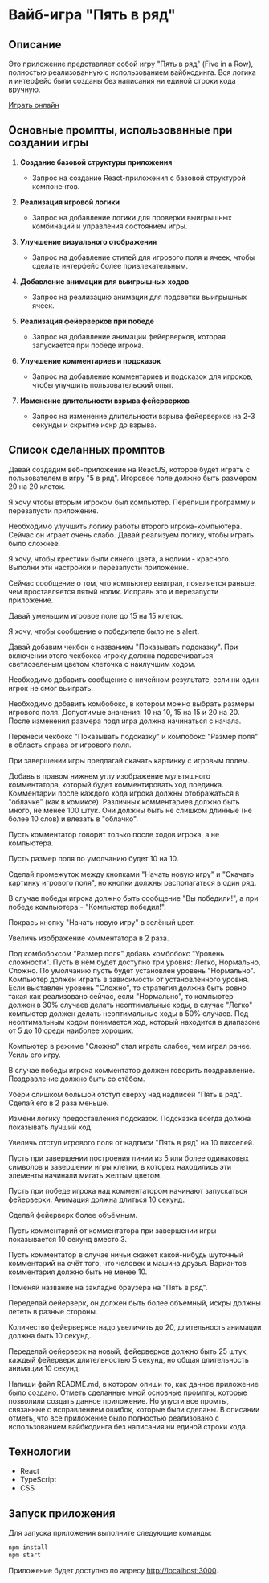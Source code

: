 # Вайб-игра "Пять в ряд"

## Описание

Это приложение представляет собой игру "Пять в ряд" (Five in a Row), полностью реализованную с использованием вайбкодинга. Вся логика и интерфейс были созданы без написания ни единой строки кода вручную.

[Играть онлайн](https://vibe-coding-five-in-a-row.netlify.app)

## Основные промпты, использованные при создании игры

1. **Создание базовой структуры приложения**  
   - Запрос на создание React-приложения с базовой структурой компонентов.

2. **Реализация игровой логики**  
   - Запрос на добавление логики для проверки выигрышных комбинаций и управления состоянием игры.

3. **Улучшение визуального отображения**  
   - Запрос на добавление стилей для игрового поля и ячеек, чтобы сделать интерфейс более привлекательным.

4. **Добавление анимации для выигрышных ходов**  
   - Запрос на реализацию анимации для подсветки выигрышных ячеек.

5. **Реализация фейерверков при победе**  
   - Запрос на добавление анимации фейерверков, которая запускается при победе игрока.

6. **Улучшение комментариев и подсказок**  
   - Запрос на добавление комментариев и подсказок для игроков, чтобы улучшить пользовательский опыт.

7. **Изменение длительности взрыва фейерверков**  
   - Запрос на изменение длительности взрыва фейерверков на 2-3 секунды и скрытие искр до взрыва.

## Список сделанных промптов

   Давай создадим веб-приложение на ReactJS, которое будет играть с пользователем в игру "5 в ряд". Игоровое поле должно быть размером 20 на 20 клеток.

   Я хочу чтобы вторым игроком был компьютер. Перепиши программу и перезапусти приложение.

   Необходимо улучшить логику работы второго игрока-компьютера. Сейчас он играет очень слабо. Давай реализуем логику, чтобы играть было сложнее.

   Я хочу, чтобы крестики были синего цвета, а нолики - красного. Выполни эти настройки и перезапусти приложение.

   Сейчас сообщение о том, что компьютер выиграл, появляется раньше, чем проставляется пятый нолик. Исправь это и перезапусти приложение.

   Давай уменьшим игровое поле до 15 на 15 клеток.

   Я хочу, чтобы сообщение о победителе было не в alert.

   Давай добавим чекбок с названием "Показывать подсказку". При включении этого чекбокса игроку должна подсвечиваться светлозеленым цветом клеточка с наилучшим ходом.

   Необходимо добавить сообщение о ничейном результате, если ни один игрок не смог выиграть.

   Необходимо добавить комбобокс, в котором можно выбрать размеры игрового поля. Допустимые значения: 10 на 10, 15 на 15 и 20 на 20. После изменения размера подя игра должна начинаться с начала.

   Перенеси чекбокс "Показывать подсказку" и компобокс "Размер поля" в область справа от игрового поля.

   При завершении игры предлагай скачать картинку с игровым полем.

   Добавь в правом нижнем углу изображение мультяшного комментатора, который будет комментировать ход поединка. Комментарии после каждого хода игрока должны отображаться в "облачке" (как в комиксе). Различных комментариев должно быть много, не менее 100 штук. Они должны быть не слишком длинные (не более 10 слов) и влезать в "облачко".

   Пусть комментатор говорит только после ходов игрока, а не компьютера.

   Пусть размер поля по умолчанию будет 10 на 10.

   Сделай промежуток между кнопками "Начать новую игру" и "Скачать картинку игрового поля", но кнопки должны располагаться в один ряд.

   В случае победы игрока должно быть сообщение "Вы победили!", а при победе компьютера - "Компьютер победил!".

   Покрась кнопку "Начать новую игру" в зелёный цвет.

   Увеличь изображение комментатора в 2 раза.

   Под комбобоксом "Размер поля" добавь комбобокс "Уровень сложности". Пусть в нём будет доступно три уровня: Легко, Нормально, Сложно. По умолчанию пусть будет установлен уровень "Нормально". Компьютер должен играть в зависимости от установленного уровня. Если выставлен уровень "Сложно", то стратегия должна быть ровно такая как реализовано сейчас, если "Нормально", то компьютер должен в 30% случаев делать неоптимальные ходы, в случае "Легко" компьютер должен делать неоптимальные ходы в 50% случаев. Под неоптимальным ходом понимается ход, который находится в диапазоне от 5 до 10 среди наиболее хороших.

   Компьютер в режиме "Сложно" стал играть слабее, чем играл ранее. Усиль его игру.

   В случае победы игрока комментатор должен говорить поздравление. Поздравление должно быть со стёбом.

   Убери слишком большой отступ сверху над надписей "Пять в ряд". Сделай его в 2 раза меньше.

   Измени логику предоставления подсказок. Подсказка всегда должна показывать лучший ход.

   Увеличь отступ игрового поля от надписи "Пять в ряд" на 10 пикселей.

   Пусть при завершении построения линии из 5 или более одинаковых символов и завершении игры клетки, в которых находились эти элементы начинали мигать желтым цветом.

   Пусть при победе игрока над комментатором начинают запускаться фейерверки. Анимация должна длиться 10 секунд.

   Сделай фейерверк более объёмным.

   Пусть комментарий от комментатора при завершении игры показывается 10 секунд вместо 3.

   Пусть комментатор в случае ничьи скажет какой-нибудь шуточный комментарий на счёт того, что человек и машина друзья. Вариантов комментария должно быть не менее 10.

   Поменяй название на закладке браузера на "Пять в ряд".

   Переделай фейерверк, он должен быть более объемный, искры должны лететь в разные стороны.

   Количество фейерверков надо увеличить до 20, длительность анимации должна быть 10 секунд.

   Переделай фейерверк на новый, фейерверков должно быть 25 штук, каждый фейерверк длительностью 5 секунд, но общая длительность анимации 10 секунд.

   Напиши файл README.md, в котором опиши то, как данное приложение было создано. Отметь сделанные мной основные промпты, которые позволили создать данное приложение. Но упусти все промты, связанные с исправлением ошибок, которые были сделаны. В описании отметь, что все приложение было полностью реализовано с использованием вайбкодинга без написания ни единой строки кода.


## Технологии

- React
- TypeScript
- CSS

## Запуск приложения

Для запуска приложения выполните следующие команды:

```bash
npm install
npm start
```

Приложение будет доступно по адресу [http://localhost:3000](http://localhost:3000).

